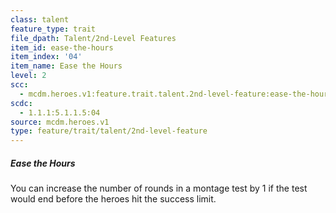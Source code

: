 ```yaml
---
class: talent
feature_type: trait
file_dpath: Talent/2nd-Level Features
item_id: ease-the-hours
item_index: '04'
item_name: Ease the Hours
level: 2
scc:
  - mcdm.heroes.v1:feature.trait.talent.2nd-level-feature:ease-the-hours
scdc:
  - 1.1.1:5.1.1.5:04
source: mcdm.heroes.v1
type: feature/trait/talent/2nd-level-feature
---
```


##### Ease the Hours

You can increase the number of rounds in a montage test by 1 if the test would end before the heroes hit the success limit.
